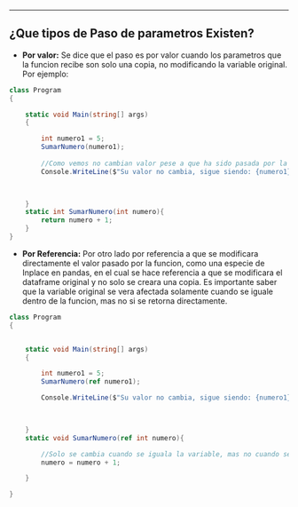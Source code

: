 
---
## ¿Que tipos de Paso de parametros Existen?

- **Por valor:**
	 Se dice que el paso es por valor cuando los parametros que la funcion recibe 
	 son solo una copia, no modificando la variable original.  Por ejemplo:
	
```csharp
class Program
{

    static void Main(string[] args)
    {

        int numero1 = 5;
        SumarNumero(numero1);
		
		//Como vemos no cambian valor pese a que ha sido pasada por la funcion  
        Console.WriteLine($"Su valor no cambia, sigue siendo: {numero1}");
        


    }
    static int SumarNumero(int numero){
        return numero + 1; 
    }
}
```

- **Por Referencia:**
	 Por otro lado por referencia a que se modificara directamente el valor pasado por la funcion, como una especie de Inplace en pandas, en el cual se hace referencia a que se modificara el dataframe original y no solo se creara una copia.
	 Es importante saber que la variable original se vera afectada solamente cuando se iguale dentro de la funcion, mas no si se retorna directamente.
	 
```csharp
class Program
{


    static void Main(string[] args)
    {

        int numero1 = 5;
        SumarNumero(ref numero1);

        Console.WriteLine($"Su valor no cambia, sigue siendo: {numero1}");
        


    }
    static void SumarNumero(ref int numero){

        //Solo se cambia cuando se iguala la variable, mas no cuando se retorna
        numero = numero + 1;

    }

}



```


